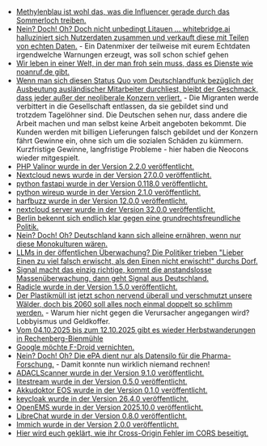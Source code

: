 * [Methylenblau ist wohl das, was die Influencer gerade durch das Sommerloch treiben.](https://www.ndr.de/ratgeber/methylenblau-wirkung-und-gefahren-des-trend-supplements,methylenblau-100.html)
* [Nein? Doch! Oh? Doch nicht unbedingt Litauen ... whitebridge.ai halluziniert sich Nutzerdaten zusammen und verkauft diese mit Teilen von echten Daten.](https://noyb.eu/de/whitebridgeai-your-personal-data-sale-you-and-anyone) - Ein Datenmixer der teilweise mit eurem Echtdaten irgendwelche Warnungen erzeugt, was soll schon schief gehen
* [Wir leben in einer Welt, in der man froh sein muss, dass es Dienste wie noanruf.de gibt.](https://noanruf.de/)
* [Wenn man sich diesen Status Quo vom Deutschlandfunk bezüglich der Ausbeutung ausländischer Mitarbeiter durchliest, bleibt der Geschmack, dass jeder außer der neoliberale Konzern verliert.](https://www.deutschlandfunk.de/arbeitsmarkt-lieferdienste-nagelstudio-migration-100.html) - Die Migranten werde verbittert in die Gesellschaft entlassen, da sie gebildet sind und trotzdem Tagelöhner sind. Die Deutschen sehen nur, dass andere die Arbeit machen und man selbst keine Arbeit angeboten bekommt. Die Kunden werden mit billigen Lieferungen falsch gebildet und der Konzern fährt Gewinne ein, ohne sich um die sozialen Schäden zu kümmern. Kurzfristige Gewinne, langfristige Probleme - hier haben die Neocons wieder mitgespielt.
* [PHP Valinor wurde in der Version 2.2.0 veröffentlicht.](https://github.com/CuyZ/Valinor/releases/tag/2.2.0)
* [Nextcloud news wurde in der Version 27.0.0 veröffentlicht.](https://github.com/nextcloud/news/releases/tag/27.0.0)
* [python fastapi wurde in der Version 0.118.0 veröffentlicht.](https://github.com/fastapi/fastapi/releases/tag/0.118.0)
* [python wireup wurde in der Version 2.1.0 veröffentlicht.](https://github.com/maldoinc/wireup/releases/tag/v2.1.0)
* [harfbuzz wurde in der Version 12.0.0 veröffentlicht.](https://github.com/harfbuzz/harfbuzz/releases/tag/12.0.0)
* [nextcloud server wurde in der Version 32.0.0 veröffentlicht.](https://github.com/nextcloud/server/releases/tag/v32.0.0)
* [Berlin bekennt sich endlich klar gegen eine grundrechtsfreundliche Politik.](https://netzpolitik.org/2025/neues-polizeigesetz-in-berlin-abkehr-von-der-grundrechtsfreundlichen-politik/)
* [Nein? Doch! Oh? Deutschland kann sich alleine ernähren, wenn nur diese Monokulturen wären.](https://www.deutschlandfunk.de/lebensmittel-ernaehrung-deutschland-klimawandel-sicherheit-landwirtschaft-selbstversorgung-100.html)
* [LLMs in der öffentlichen Überwachung? Die Politiker trieben "Lieber Einen zu viel falsch erwischt, als den Einen nicht erwischt!" durchs Dorf.](https://netzpolitik.org/2025/neues-polizeigesetz-berliner-senat-will-verhaltenscanner-gegen-bevoelkerung-einsetzen/)
* [Signal macht das einzig richtige, kommt die anstandslosse Massenüberwachung, dann geht Signal aus Deutschland.](https://netzpolitik.org/2025/anlasslose-massenueberwachung-messenger-signal-wird-deutschland-verlassen-wenn-chatkontrolle-kommt/)
* [Radicle wurde in der Version 1.5.0 veröffentlicht.](https://lwn.net/Articles/1040236/)
* [Der Plastikmüll ist jetzt schon nervend überall und verschmutzt unsere Wälder, doch bis 2060 soll alles noch einmal doppelt so schlimm werden.](https://www.deutschlandfunk.de/kunststoff-plastik-muell-recycling-kreislaufwirtschaft-100.html) - Warum hier nicht gegen die Verursacher angegangen wird? Lobbyismus und Geldkoffer.
* [Vom 04.10.2025 bis zum 12.10.2025 gibt es wieder Herbstwanderungen in Rechenberg-Bienmühle](https://www.fva-holzhau.de/Herbstwanderwochen-vom-04-bis-12-Oktober-2025.6108-1.htm)
* [Google möchte F-Droid vernichten.](https://www.borncity.com/blog/2025/09/30/f-droid-projekt-durch-google-plaene-in-gefahr/)
* [Nein? Doch! Oh? Die ePA dient nur als Datensilo für die Pharma-Forschung.](https://netzpolitik.org/2025/eine-patientenakte-fuer-alle-das-gebrochene-versprechen/) - Damit konnte nun wirklich niemand rechnen!
* [ADACLScanner wurde in der Version 9.1.0 veröffentlicht.](https://github.com/canix1/ADACLScanner/releases/tag/9.1)
* [litestream wurde in der Version 0.5.0 veröffentlicht.](https://github.com/benbjohnson/litestream/releases/tag/v0.5.0)
* [Akkudoktor EOS wurde in der Version 0.1.0 veröffentlicht.](https://github.com/Akkudoktor-EOS/EOS/releases/tag/v0.1.0)
* [keycloak wurde in der Version 26.4.0 veröffentlicht.](https://github.com/keycloak/keycloak/releases/tag/26.4.0)
* [OpenEMS wurde in der Version 2025.10.0 veröffentlicht.](https://github.com/OpenEMS/openems/releases/tag/2025.10.0)
* [LibreChat wurde in der Version 0.8.0 veröffentlicht.](https://github.com/danny-avila/LibreChat/releases/tag/v0.8.0)
* [Immich wurde in der Version 2.0.0 veröffentlicht.](https://github.com/immich-app/immich/releases/tag/v2.0.0)
* [Hier wird euch geklärt, wie ihr Cross-Origin Fehler im CORS beseitigt.](https://www.freecodecamp.org/news/how-to-fix-cross-origin-errors/)
